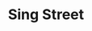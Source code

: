 ---
title: Sing Street
poster: sing-street.jpg
header: sing-street-header.jpg
description: The cult favorite film is transported to the stage.
theater: Lyceum Theatre
tonyaward: false
criticspick: false
tags: 
  - Musical
  - Broadway
website: 'https://singstreet.com'
tickets:

---